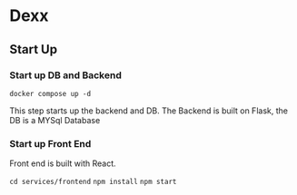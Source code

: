 # Dexx

## Start Up

### Start up DB and Backend

`docker compose up -d`

This step starts up the backend and DB. The Backend is built on Flask, the DB is a MYSql Database

### Start up Front End

Front end is built with React. 

`cd services/frontend`
`npm install`
`npm start`
